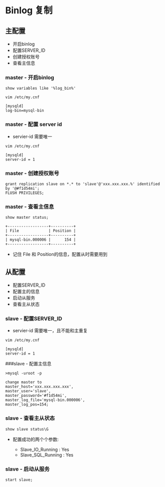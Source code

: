 # Binlog 复制


## 主配置

* 开启binlog
* 配置SERVER_ID
* 创建授权账号
* 查看主信息

### master - 开启binlog
``` mysql
show variables like '%log_bin%'
```

``` mysql
vim /etc/my.cnf

[mysqld]
log-bin=mysql-bin
```

### master - 配置 server id

* servier-id 需要唯一

```
vim /etc/my.cnf

[mysqld]
server-id = 1
```

### master - 创建授权账号

``` mysql
grant replication slave on *.* to 'slave'@'xxx.xxx.xxx.%' identified by '@#f1d54mi';
FLUSH PRIVILEGES;
```

### master - 查看主信息

```
show master status;
```

```
+------------------+----------+
| File             | Position |
+------------------+----------+
| mysql-bin.000006 |      154 | 
+------------------+----------+
```


* 记住 File 和 Position的信息，配置从时需要用到 <Badge text="重要" type="error"/>


## 从配置

* 配置SERVER_ID
* 配置主的信息
* 启动从服务
* 查看主从状态

### slave - 配置SERVER_ID

* servier-id 需要唯一，且不能和主重复

```
vim /etc/my.cnf

[mysqld]
server-id = 1
```

###slave - 配置主信息

``` mysql
>mysql -uroot -p

change master to
master_host='xxx.xxx.xxx.xxx',
master_user='slave',
master_password='#f1d54mi',
master_log_file='mysql-bin.000006',
master_log_pos=154;
```



### slave - 查看主从状态

``` mysql
show slave status\G
```

* 配置成功的两个个参数: <Badge text="重要" type="error"/>
    * Slave_IO_Running : Yes
    * Slave_SQL_Running : Yes

### slave - 启动从服务

``` mysql
start slave;
```